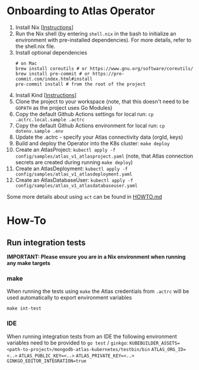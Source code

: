 # Onboarding to Atlas Operator
1. Install Nix [[Instructions](https://nixos.org/download/)]
2. Run the Nix shell (by entering ```shell.nix``` in the bash to initialize an environment with pre-installed dependencies). For more details, refer to the shell.nix file.
3. Install optional dependencies
    ```
    # on Mac
    brew install coreutils # or https://www.gnu.org/software/coreutils/
    brew install pre-commit # or https://pre-commit.com/index.html#install
    pre-commit install # from the root of the project
    ```
4. Install Kind [[Instructions](https://kind.sigs.k8s.io/docs/user/quick-start/#installation)]
4. Clone the project to your workspace (note, that this doesn't need to be `GOPATH` as the project uses Go Modules)
5. Copy the default Github Actions settings for local run: `cp .actrc.local.sample .actrc`
6. Copy the default Github Actions environment for local run: `cp dotenv.sample .env`
7. Update the .actrc - specify your Atlas connectivity data (orgId, keys)
8. Build and deploy the Operator into the K8s cluster: `make deploy`
9. Create an AtlasProject: `kubectl apply -f config/samples/atlas_v1_atlasproject.yaml` (note, that Atlas connection secrets are created during running `make deploy`)
10. Create an AtlasDeployment: `kubectl apply -f config/samples/atlas_v1_atlasdeployment.yaml`
11. Create an AtlasDatabaseUser: `kubectl apply -f config/samples/atlas_v1_atlasdatabaseuser.yaml`

Some more details about using `act` can be found in [HOWTO.md](../../.github/HOWTO.md)

# How-To
## Run integration tests

**IMPORTANT: Please ensure you are in a Nix environment when running any make targets**

### make
When running the tests using `make` the Atlas credentials from `.actrc` will be used automatically to export environment
variables
```nix-bash
make int-test
```

### IDE
When running integration tests from an IDE the following environment variables need to be provided to `go test` / `ginkgo`:
`KUBEBUILDER_ASSETS=<path-to-project>/mongodb-atlas-kubernetes/testbin/bin`
`ATLAS_ORG_ID=<..>`
`ATLAS_PUBLIC_KEY=<..>`
`ATLAS_PRIVATE_KEY=<..>`
`GINKGO_EDITOR_INTEGRATION=true`
